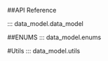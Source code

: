 ##API Reference

::: data_model.data_model

##ENUMS
::: data_model.enums

#Utils
::: data_model.utils